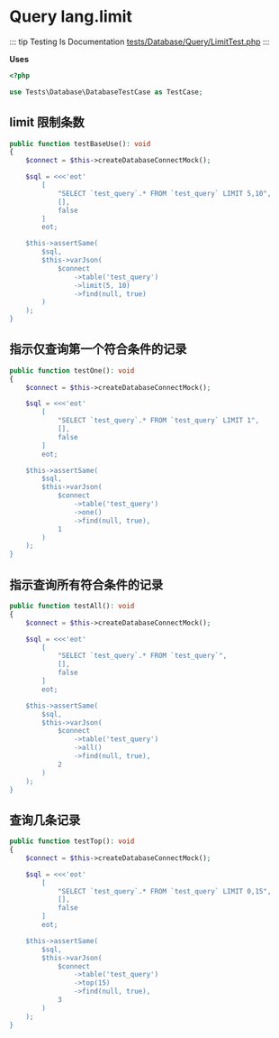 # Query lang.limit

::: tip Testing Is Documentation
[tests/Database/Query/LimitTest.php](https://github.com/hunzhiwange/framework/blob/master/tests/Database/Query/LimitTest.php)
:::
    
**Uses**

``` php
<?php

use Tests\Database\DatabaseTestCase as TestCase;
```

## limit 限制条数

``` php
public function testBaseUse(): void
{
    $connect = $this->createDatabaseConnectMock();

    $sql = <<<'eot'
        [
            "SELECT `test_query`.* FROM `test_query` LIMIT 5,10",
            [],
            false
        ]
        eot;

    $this->assertSame(
        $sql,
        $this->varJson(
            $connect
                ->table('test_query')
                ->limit(5, 10)
                ->find(null, true)
        )
    );
}
```
    
## 指示仅查询第一个符合条件的记录

``` php
public function testOne(): void
{
    $connect = $this->createDatabaseConnectMock();

    $sql = <<<'eot'
        [
            "SELECT `test_query`.* FROM `test_query` LIMIT 1",
            [],
            false
        ]
        eot;

    $this->assertSame(
        $sql,
        $this->varJson(
            $connect
                ->table('test_query')
                ->one()
                ->find(null, true),
            1
        )
    );
}
```
    
## 指示查询所有符合条件的记录

``` php
public function testAll(): void
{
    $connect = $this->createDatabaseConnectMock();

    $sql = <<<'eot'
        [
            "SELECT `test_query`.* FROM `test_query`",
            [],
            false
        ]
        eot;

    $this->assertSame(
        $sql,
        $this->varJson(
            $connect
                ->table('test_query')
                ->all()
                ->find(null, true),
            2
        )
    );
}
```
    
## 查询几条记录

``` php
public function testTop(): void
{
    $connect = $this->createDatabaseConnectMock();

    $sql = <<<'eot'
        [
            "SELECT `test_query`.* FROM `test_query` LIMIT 0,15",
            [],
            false
        ]
        eot;

    $this->assertSame(
        $sql,
        $this->varJson(
            $connect
                ->table('test_query')
                ->top(15)
                ->find(null, true),
            3
        )
    );
}
```